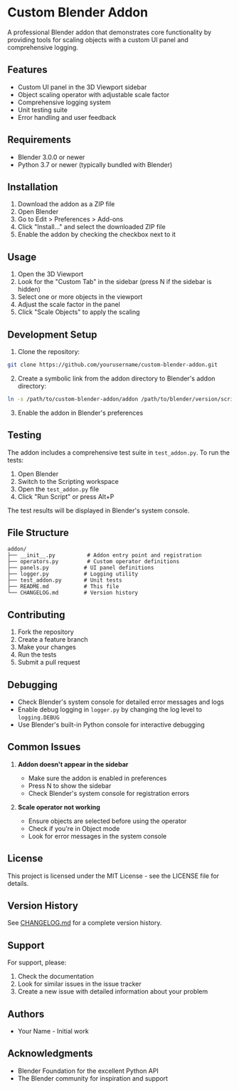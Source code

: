 # Custom Blender Addon

A professional Blender addon that demonstrates core functionality by providing tools for scaling objects with a custom UI panel and comprehensive logging.

## Features

- Custom UI panel in the 3D Viewport sidebar
- Object scaling operator with adjustable scale factor
- Comprehensive logging system
- Unit testing suite
- Error handling and user feedback

## Requirements

- Blender 3.0.0 or newer
- Python 3.7 or newer (typically bundled with Blender)

## Installation

1. Download the addon as a ZIP file
2. Open Blender
3. Go to Edit > Preferences > Add-ons
4. Click "Install..." and select the downloaded ZIP file
5. Enable the addon by checking the checkbox next to it

## Usage

1. Open the 3D Viewport
2. Look for the "Custom Tab" in the sidebar (press N if the sidebar is hidden)
3. Select one or more objects in the viewport
4. Adjust the scale factor in the panel
5. Click "Scale Objects" to apply the scaling

## Development Setup

1. Clone the repository:
```bash
git clone https://github.com/yourusername/custom-blender-addon.git
```

2. Create a symbolic link from the addon directory to Blender's addon directory:
```bash
ln -s /path/to/custom-blender-addon/addon /path/to/blender/version/scripts/addons/custom_addon
```

3. Enable the addon in Blender's preferences

## Testing

The addon includes a comprehensive test suite in `test_addon.py`. To run the tests:

1. Open Blender
2. Switch to the Scripting workspace
3. Open the `test_addon.py` file
4. Click "Run Script" or press Alt+P

The test results will be displayed in Blender's system console.

## File Structure

```
addon/
├── __init__.py          # Addon entry point and registration
├── operators.py         # Custom operator definitions
├── panels.py           # UI panel definitions
├── logger.py           # Logging utility
├── test_addon.py       # Unit tests
├── README.md           # This file
└── CHANGELOG.md        # Version history
```

## Contributing

1. Fork the repository
2. Create a feature branch
3. Make your changes
4. Run the tests
5. Submit a pull request

## Debugging

- Check Blender's system console for detailed error messages and logs
- Enable debug logging in `logger.py` by changing the log level to `logging.DEBUG`
- Use Blender's built-in Python console for interactive debugging

## Common Issues

1. **Addon doesn't appear in the sidebar**
   - Make sure the addon is enabled in preferences
   - Press N to show the sidebar
   - Check Blender's system console for registration errors

2. **Scale operator not working**
   - Ensure objects are selected before using the operator
   - Check if you're in Object mode
   - Look for error messages in the system console

## License

This project is licensed under the MIT License - see the LICENSE file for details.

## Version History

See [CHANGELOG.md](CHANGELOG.md) for a complete version history.

## Support

For support, please:
1. Check the documentation
2. Look for similar issues in the issue tracker
3. Create a new issue with detailed information about your problem

## Authors

- Your Name - Initial work

## Acknowledgments

- Blender Foundation for the excellent Python API
- The Blender community for inspiration and support